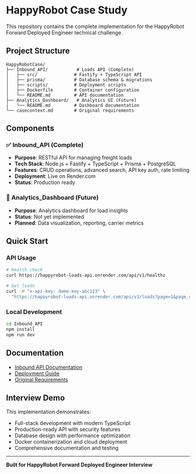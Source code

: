 # HappyRobot Case Study

This repository contains the complete implementation for the HappyRobot Forward Deployed Engineer technical challenge.

## Project Structure

```
HappyRobotCase/
├── Inbound_API/           # Loads API (Complete)
│   ├── src/              # Fastify + TypeScript API
│   ├── prisma/           # Database schema & migrations
│   ├── scripts/          # Deployment scripts
│   ├── Dockerfile        # Container configuration
│   └── README.md         # API documentation
├── Analytics_Dashboard/   # Analytics UI (Future)
│   └── README.md         # Dashboard documentation
└── casecontext.md        # Original requirements
```

## Components

### ✅ Inbound_API (Complete)
- **Purpose**: RESTful API for managing freight loads
- **Tech Stack**: Node.js + Fastify + TypeScript + Prisma + PostgreSQL
- **Features**: CRUD operations, advanced search, API key auth, rate limiting
- **Deployment**: Live on Render.com
- **Status**: Production ready

### 🚧 Analytics_Dashboard (Future)
- **Purpose**: Analytics dashboard for load insights
- **Status**: Not yet implemented
- **Planned**: Data visualization, reporting, carrier metrics

## Quick Start

### API Usage
```bash
# Health check
curl https://happyrobot-loads-api.onrender.com/api/v1/healthz

# Get loads
curl -H "x-api-key: demo-key-abc123" \
  "https://happyrobot-loads-api.onrender.com/api/v1/loads?page=1&page_size=10"
```

### Local Development
```bash
cd Inbound_API
npm install
npm run dev
```

## Documentation

- [Inbound API Documentation](./Inbound_API/README.md)
- [Deployment Guide](./Inbound_API/DEPLOYMENT.md)
- [Original Requirements](./casecontext.md)

## Interview Demo

This implementation demonstrates:
- Full-stack development with modern TypeScript
- Production-ready API with security features
- Database design with performance optimization
- Docker containerization and cloud deployment
- Comprehensive documentation and testing

---

**Built for HappyRobot Forward Deployed Engineer Interview**
